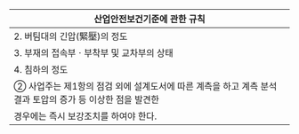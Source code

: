| 산업안전보건기준에 관한 규칙 |
| --- |
| 2. 버팀대의 긴압(緊壓)의 정도 |
| 3. 부재의 접속부ㆍ부착부 및 교차부의 상태 |
| 4. 침하의 정도 |
| ② 사업주는 제1항의 점검 외에 설계도서에 따른 계측을 하고 계측 분석 결과 토압의 증가 등 이상한 점을 발견한 |
| 경우에는 즉시 보강조치를 하여야 한다. |